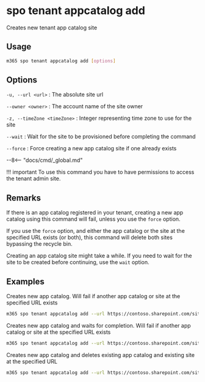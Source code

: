 # spo tenant appcatalog add

Creates new tenant app catalog site

## Usage

```sh
m365 spo tenant appcatalog add [options]
```

## Options

`-u, --url <url>`
: The absolute site url

`--owner <owner>`
: The account name of the site owner

`-z, --timeZone <timeZone>`
: Integer representing time zone to use for the site

`--wait`
: Wait for the site to be provisioned before completing the command

`--force`
: Force creating a new app catalog site if one already exists

--8<-- "docs/cmd/_global.md"

!!! important
    To use this command you have to have permissions to access the tenant admin site.

## Remarks

If there is an app catalog registered in your tenant, creating a new app catalog using this command will fail, unless you use the `force` option.

If you use the `force` option, and either the app catalog or the site at the specified URL exists (or both), this command will delete both sites bypassing the recycle bin.

Creating an app catalog site might take a while. If you need to wait for the site to be created before continuing, use the `wait` option.

## Examples

Creates new app catalog. Will fail if another app catalog or site at the specified URL exists

```sh
m365 spo tenant appcatalog add --url https://contoso.sharepoint.com/sites/apps --owner admin@contoso.com --timeZone 4
```

Creates new app catalog and waits for completion. Will fail if another app catalog or site at the specified URL exists

```sh
m365 spo tenant appcatalog add --url https://contoso.sharepoint.com/sites/apps --owner admin@contoso.com --timeZone 4 --wait
```

Creates new app catalog and deletes existing app catalog and existing site at the specified URL

```sh
m365 spo tenant appcatalog add --url https://contoso.sharepoint.com/sites/apps --owner admin@contoso.com --timeZone 4 --force
```
